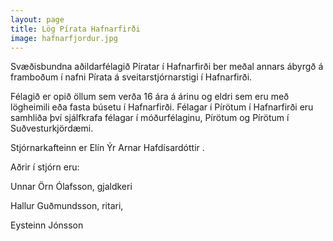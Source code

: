 ```yaml
---
layout: page
title: Lög Pírata Hafnarfirði
image: hafnarfjordur.jpg
---
```


Svæðisbundna aðildarfélagið Píratar í Hafnarfirði ber meðal annars ábyrgð á framboðum í nafni Pírata á sveitarstjórnarstigi í Hafnarfirði.

Félagið er opið öllum sem verða 16 ára á árinu og eldri sem eru með lögheimili eða fasta búsetu í Hafnarfirði. Félagar í Pírötum í Hafnarfirði eru samhliða því sjálfkrafa félagar í móðurfélaginu, Pírötum og Pírötum í Suðvesturkjördæmi.

Stjórnarkafteinn er Elín Ýr Arnar Hafdísardóttir .

Aðrir í stjórn eru:

Unnar Örn Ólafsson, gjaldkeri

Hallur Guðmundsson, ritari,

Eysteinn Jónsson
